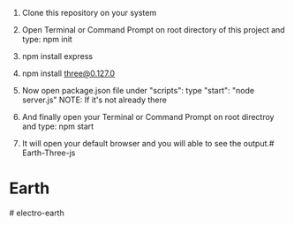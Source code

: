 1. Clone this repository on your system

2. Open Terminal or Command Prompt on root directory of this project and type: npm init

3. npm install express

4. npm install three@0.127.0

5. Now open package.json file under "scripts":  type  "start": "node server.js" 
  NOTE: If it's not already there

6. And finally open your Terminal or Command Prompt on root directroy and type: npm start

7. It will open your default browser and you will able to see the output.# Earth-Three-js
# Earth
#   e l e c t r o - e a r t h  
 